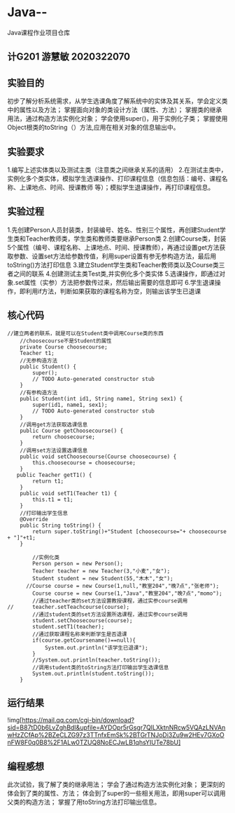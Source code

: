 # Java--
Java课程作业项目仓库
## 计G201 游慧敏 2020322070
## 实验目的
   初步了解分析系统需求，从学生选课角度了解系统中的实体及其关系，学会定义类中的属性以及方法；
   掌握面向对象的类设计方法（属性、方法）；
   掌握类的继承用法，通过构造方法实例化对象；
   学会使用super()，用于实例化子类；
   掌握使用Object根类的toString（）方法,应用在相关对象的信息输出中。
## 实验要求
   1.编写上述实体类以及测试主类（注意类之间继承关系的适用）
   2.在测试主类中，实例化多个类实体，模拟学生选课操作、打印课程信息（信息包括：编号、课程名称、上课地点、时间、授课教师 等）；模拟学生退课操作，再打印课程信息。
## 实验过程
   1.先创建Person人员封装类，封装编号、姓名、性别三个属性，再创建Student学生类和Teacher教师类，学生类和教师类要继承Person类
   2.创建Course类，封装5个属性（编号、课程名称、上课地点、时间、授课教师），再通过设置get方法获取参数、设置set方法给参数传值，利用super设置有参无参构造方法，最后用toString()方法打印信息
   3.建立Student学生类和Teacher教师类以及Course类三者之间的联系
   4.创建测试主类Test类,并实例化多个类实体
   5.选课操作，即通过对象.set属性（实参）方法把参数传过来，然后输出需要的信息即可
   6.学生退课操作，即利用if方法，判断如果获取的课程名称为空，则输出该学生已退课
## 核心代码
```
//建立两者的联系，就是可以在Student类中调用Course类的东西
	//choosecourse不是Student的属性
	private Course choosecourse;
	Teacher t1;
	//无参构造方法
	public Student() {
		super();
		// TODO Auto-generated constructor stub
	}	
	//有参构造方法		
	public Student(int id1, String name1, String sex1) {
		super(id1, name1, sex1);
		// TODO Auto-generated constructor stub
	}
	//调用get方法获取选课信息
	public Course getChoosecourse() {
		return choosecourse;
	}
	//调用set方法设置选课信息
	public void setChoosecourse(Course choosecourse) {
		this.choosecourse = choosecourse;
	}	
   public Teacher getT1() {
		return t1;
	}
	public void setT1(Teacher t1) {
		this.t1 = t1;
	}
	//打印输出学生信息
	@Override
	public String toString() {
		return super.toString()+"Student [choosecourse="+ choosecourse + "]"+t1;
	}
```
```
		//实例化类
		Person person = new Person();
		Teacher teacher = new Teacher(3,"小麦","女");
		Student student = new Student(55,"木木","女");
	  //Course course = new Course(1,null,"教室204","晚7点","张老师");
		Course course = new Course(1,"Java","教室204","晚7点","momo");
		//通过teacher类的set方法设置教授课程，通过实参course调用
//		teacher.setTeachcourse(course);
		//通过student类的set方法设置所选课程，通过实参course调用
		student.setChoosecourse(course);
		student.setT1(teacher);
		//通过获取课程名称来判断学生是否退课
		if(course.getCoursename()==null){
			System.out.println("该学生已退课");
		}
		//System.out.println(teacher.toString());
		//调用student类的toString方法打印输出学生选课信息
		System.out.println(student.toString());				
	}
```
## 运行结果
!img[https://mail.qq.com/cgi-bin/download?sid=B87tD0b6LvZghBdI&upfile=AYDOpr5rGsgr7QILXktnNRcw5VQAzLNVAnwHzZCfAp%2BZeCLZG97z3TTnfxEmSk%2BTGrTNJoDi3Zu9w2HEv7GXoOnFW8F0q0B8%2F1ALw0TZUQ8NoECJwLB1qhsYIUTe78bU]

## 编程感想
   此次试验，我了解了类的继承用法；
   学会了通过构造方法实例化对象；
   更深刻的体会到了类的属性、方法；
   体会到了super的一些相关用法，即用super可以调用父类的构造方法；
   掌握了用toString方法打印输出信息。
